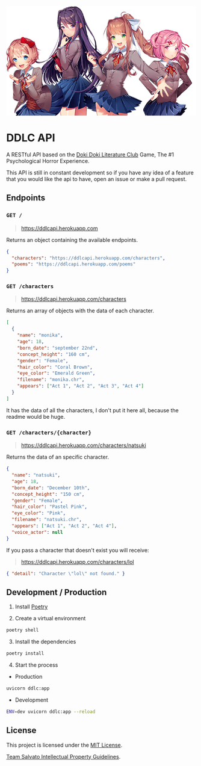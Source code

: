 <div align="center">
  <img src="./assets/banner.png" />
</div>

# DDLC API

A RESTful API based on the [Doki Doki Literature Club](https://ddlc.moe) Game,
The #1 Psychological Horror Experience.

This API is still in constant development so if you have any idea of a feature
that you would like the api to have, open an issue or make a pull request.

## Endpoints

### `GET /`

> https://ddlcapi.herokuapp.com

Returns an object containing the available endpoints.

```json
{
  "characters": "https://ddlcapi.herokuapp.com/characters",
  "poems": "https://ddlcapi.herokuapp.com/poems"
}
```

### `GET /characters`

> https://ddlcapi.herokuapp.com/characters

Returns an array of objects with the data of each character.

```json
[
  {
    "name": "monika",
    "age": 18,
    "born_date": "september 22nd",
    "concept_height": "160 cm",
    "gender": "Female",
    "hair_color": "Coral Brown",
    "eye_color": "Emerald Green",
    "filename": "monika.chr",
    "appears": ["Act 1", "Act 2", "Act 3", "Act 4"]
  }
]
```

It has the data of all the characters, I don't put it here all, because the
readme would be huge.

### `GET /characters/{character}`

> https://ddlcapi.herokuapp.com/characters/natsuki

Returns the data of an specific character.

```json
{
  "name": "natsuki",
  "age": 18,
  "born_date": "December 10th",
  "concept_height": "150 cm",
  "gender": "Female",
  "hair_color": "Pastel Pink",
  "eye_color": "Pink",
  "filename": "natsuki.chr",
  "appears": ["Act 1", "Act 2", "Act 4"],
  "voice_actor": null
}
```

If you pass a character that doesn't exist you will receive:

> https://ddlcapi.herokuapp.com/characters/lol

```json
{ "detail": "Character \"lol\" not found." }
```

## Development / Production

1. Install [Poetry](https://python-poetry.org)

2. Create a virtual environment

```sh
poetry shell
```

3. Install the dependencies

```sh
poetry install
```

4. Start the process

- Production

```sh
uvicorn ddlc:app
```

- Development

```sh
ENV=dev uvicorn ddlc:app --reload
```

## License

This project is licensed under the [MIT License](./license).

[Team Salvato Intellectual Property Guidelines](http://teamsalvato.com/ip-guidelines).
